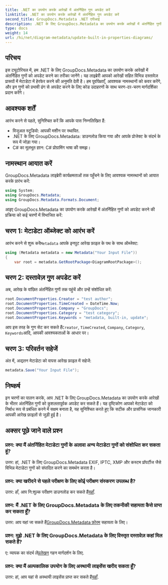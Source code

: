 ```yaml
---
title: .NET का उपयोग करके आरेखों में अंतर्निहित गुण अपडेट करें
linktitle: .NET का उपयोग करके आरेखों में अंतर्निहित गुण अपडेट करें
second_title: GroupDocs.Metadata .NET एपीआई
description: .NET के लिए GroupDocs.Metadata का उपयोग करके आरेखों में अंतर्निहित गुणों को अपडेट करना सीखें। कोड उदाहरणों के साथ मेटाडेटा को सहजता से संशोधित करें।
type: docs
weight: 14
url: /hi/net/diagram-metadata/update-built-in-properties-diagrams/
---
```

## परिचय
इस ट्यूटोरियल में, हम .NET के लिए GroupDocs.Metadata का उपयोग करके आरेखों में अंतर्निहित गुणों को अपडेट करने का तरीका जानेंगे। यह लाइब्रेरी आपको आरेखों सहित विभिन्न दस्तावेज़ प्रारूपों में मेटाडेटा में हेरफेर करने की अनुमति देती है। हम पूर्वापेक्षाएँ, आवश्यक नामस्थानों को कवर करेंगे, और इन गुणों को प्रभावी ढंग से अपडेट करने के लिए कोड उदाहरणों के साथ चरण-दर-चरण मार्गदर्शिका प्रदान करेंगे।

## आवश्यक शर्तें

आरंभ करने से पहले, सुनिश्चित करें कि आपके पास निम्नलिखित हैं:

- विजुअल स्टूडियो: आपकी मशीन पर स्थापित.
- .NET के लिए GroupDocs.Metadata: डाउनलोड किया गया और आपके प्रोजेक्ट के संदर्भ के रूप में जोड़ा गया।
- C# का मूलभूत ज्ञान: C# प्रोग्रामिंग भाषा की समझ।

## नामस्थान आयात करें

GroupDocs.Metadata लाइब्रेरी कार्यक्षमताओं तक पहुँचने के लिए आवश्यक नामस्थानों को आयात करके प्रारंभ करें:

```csharp
using System;
using GroupDocs.Metadata;
using GroupDocs.Metadata.Formats.Document;
```

आइए GroupDocs.Metadata का उपयोग करके आरेखों में अंतर्निहित गुणों को अपडेट करने की प्रक्रिया को कई चरणों में विभाजित करें:

## चरण 1: मेटाडेटा ऑब्जेक्ट को आरंभ करें

 आरंभ करने से शुरू करें`Metadata` आपके इनपुट आरेख फ़ाइल के पथ के साथ ऑब्जेक्ट:

```csharp
using (Metadata metadata = new Metadata("Your Input File"))
{
    var root = metadata.GetRootPackage<DiagramRootPackage>();
```

## चरण 2: दस्तावेज़ गुण अपडेट करें

अब, आरेख के वांछित अंतर्निहित गुणों तक पहुंचें और उन्हें संशोधित करें:

```csharp
root.DocumentProperties.Creator = "test author";
root.DocumentProperties.TimeCreated = DateTime.Now;
root.DocumentProperties.Company = "GroupDocs";
root.DocumentProperties.Category = "test category";
root.DocumentProperties.Keywords = "metadata, built-in, update";
```

 आप इस तरह के गुण सेट कर सकते हैं`Creator`, `TimeCreated`, `Company`, `Category`, `Keywords`आदि, आपकी आवश्यकताओं के आधार पर।

## चरण 3: परिवर्तन सहेजें

अंत में, अद्यतन मेटाडेटा को वापस आरेख फ़ाइल में सहेजें:

```csharp
metadata.Save("Your Input File");
```

## निष्कर्ष

इन चरणों का पालन करके, आप .NET के लिए GroupDocs.Metadata का उपयोग करके आरेखों के भीतर अंतर्निहित गुणों को कुशलतापूर्वक अपडेट कर सकते हैं। यह दृष्टिकोण आपको मेटाडेटा को निर्बाध रूप से प्रबंधित करने में सक्षम बनाता है, यह सुनिश्चित करते हुए कि सटीक और प्रासंगिक जानकारी आपकी आरेख फ़ाइलों से जुड़ी हुई है।


## अक्सर पूछे जाने वाले प्रश्न

### प्रश्न: क्या मैं अंतर्निहित मेटाडेटा गुणों के अलावा अन्य मेटाडेटा गुणों को संशोधित कर सकता हूं?
उत्तर: हां, .NET के लिए GroupDocs.Metadata EXIF, IPTC, XMP और कस्टम प्रॉपर्टीज जैसे विभिन्न मेटाडेटा गुणों को संपादित करने का समर्थन करता है।

### प्रश्न: क्या खरीदने से पहले परीक्षण के लिए कोई परीक्षण संस्करण उपलब्ध है?
 उत्तर: हाँ, आप नि:शुल्क परीक्षण डाउनलोड कर सकते हैं[यहाँ](https://releases.groupdocs.com/).

### प्रश्न: मैं .NET के लिए GroupDocs.Metadata के लिए तकनीकी सहायता कैसे प्राप्त कर सकता हूँ?
 उत्तर: आप यहां जा सकते हैं[GroupDocs.Metadata फ़ोरम](https://forum.groupdocs.com/c/metadata/14) सहायता के लिए।

### प्रश्न: मुझे .NET के लिए GroupDocs.Metadata के लिए विस्तृत दस्तावेज़ कहां मिल सकते हैं?
 ए: व्यापक का संदर्भ लें[प्रलेखन](https://reference.groupdocs.com/metadata/net/) गहन मार्गदर्शन के लिए.

### प्रश्न: क्या मैं अल्पकालिक उपयोग के लिए अस्थायी लाइसेंस खरीद सकता हूँ?
 उत्तर: हां, आप यहां से अस्थायी लाइसेंस प्राप्त कर सकते हैं[यहाँ](https://purchase.groupdocs.com/temporary-license/).